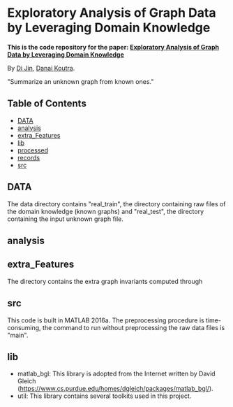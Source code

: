 # Exploratory Analysis of Graph Data by Leveraging Domain Knowledge

**This is the code repository for the paper: [Exploratory Analysis of Graph Data by Leveraging Domain Knowledge](http://web.eecs.umich.edu/~dkoutra/papers/17_EAGLE_ICDM.pdf)**

By [Di Jin](http://www-personal.umich.edu/~dijin/), [Danai Koutra](http://web.eecs.umich.edu/~dkoutra/).

"Summarize an unknown graph from known ones."

## Table of Contents
- [DATA](#DATA)
- [analysis](#analysis)
- [extra_Features](#extra_Features)
- [lib](#lib)
- [processed](#processed)
- [records](#records)
- [src](#src)


## DATA
The data directory contains "real_train", the directory containing raw files of the domain knowledge (known graphs) and "real_test", the directory containing the input unknown graph file.

## analysis

## extra_Features
The directory contains the extra graph invariants computed through

## src

This code is built in MATLAB 2016a. The preprocessing procedure is time-consuming, the command to run without preprocessing the raw data files is "main". 

## lib

- matlab_bgl: This library is adopted from the Internet written by David Gleich (https://www.cs.purdue.edu/homes/dgleich/packages/matlab_bgl/).
- util: This library contains several toolkits used in this project.
